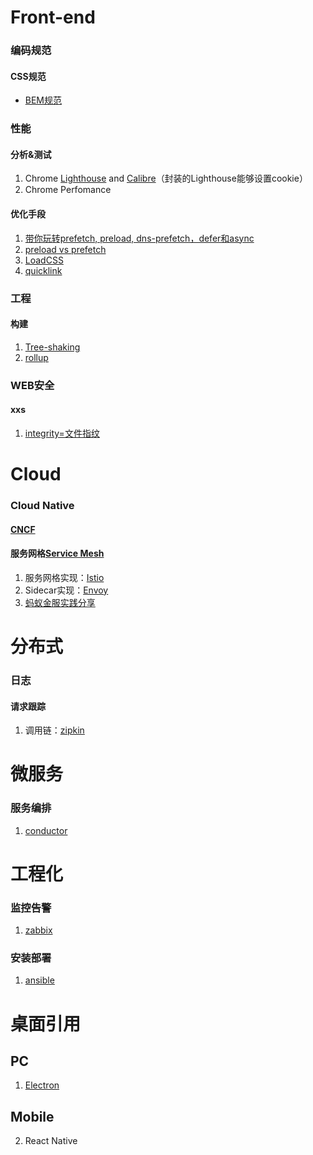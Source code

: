 # Front-end
### 编码规范
#### CSS规范
- [BEM规范](http://getbem.com/)
### 性能
#### 分析&测试
1. Chrome [Lighthouse](https://github.com/GoogleChrome/lighthouse) and [Calibre](https://calibreapp.com/)（封装的Lighthouse能够设置cookie）
2. Chrome Perfomance
#### 优化手段
1. [带你玩转prefetch, preload, dns-prefetch，defer和async](https://segmentfault.com/a/1190000011577248)
2. [preload vs prefetch](https://www.w3cplus.com/performance/reloading/preload-prefetch-and-priorities-in-chrome.html)
3. [LoadCSS](https://github.com/filamentgroup/loadCSS)
4. [quicklink](https://github.com/GoogleChromeLabs/quicklink)
### 工程
#### 构建
1. [Tree-shaking](https://zhuanlan.zhihu.com/p/32831172)
2. [rollup](https://rollupjs.cn/)

### WEB安全
#### xxs
1. [integrity=文件指纹](https://www.zhoulujun.cn/html/webfront/ECMAScript/js6/2018_0521_8115.html)

# Cloud
### Cloud Native
#### [CNCF](https://www.cncf.io/)
#### 服务网格[Service Mesh](https://jimmysong.io/posts/what-is-a-service-mesh/)
1. 服务网格实现：[Istio](https://istio.io/)
2. Sidecar实现：[Envoy](https://www.envoyproxy.io/)
3. [蚂蚁金服实践分享](https://www.infoq.cn/article/IhCKjgEDOO-YQAAPxesh)

# 分布式
### 日志
#### 请求跟踪
1. 调用链：[zipkin](https://zipkin.io/)

# 微服务
### 服务编排
1. [conductor](https://github.com/Netflix/conductor/)

# 工程化
### 监控告警
1. [zabbix](https://www.zabbix.com/)
### 安装部署
1. [ansible](https://www.ansible.com/)

# 桌面引用
## PC
1. [Electron](https://electronjs.org/)
## Mobile
2. React Native
